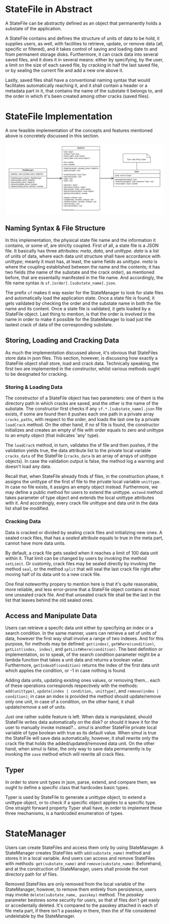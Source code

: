 # StateFile in Abstract

A StateFile can be abstractly defined as an object that permanently holds a substate of the application. 

A StateFile contains and defines the structure of units of data to be hold, it supplies users, as well, with facilities to retrieve, update, or remove data (all, specific or filtered), and it takes control of saving and loading date to and from permanent storage disks. Furthermore, it can crack data into several saved files, and it does it in several means: either by specifying, by the user, a limit on the size of each saved file, by cracking in half the last saved file, or by sealing the current file and add a new one above it. 

Lastly, saved files shall have a conventional naming syntax that would facilitates automatically reaching it, and it shall contain a header or a metadata part in it, that contains the name of the substate it belongs to, and the order in which it's been created among other cracks (saved files).


# StateFile Implementation

A one feasible implementation of the concepts and features mentioned above is concretely discussed in this section.

![StateFile Class Diagram](./diagrams/StateFile.ClassDiagram.jpg)

## Naming Syntax & File Structure

In this implementation, the physical state file name and the information it contains, or some of, are strictly coupled. First of all, a state file is a JSON file. It basically has three attributes: _meta_, _data_, and _unittype_. _data_ is a list of units of data, where each data unit structure shall have accordance with _unittype_; meanly it must has, at least, the same fields as _unittype_. _meta_ is where the coupling established between the name and the contents; it has two fields (the name of the substate and the crack order), as mentioned before, that are essentailly manifested in the file name. And accordingly, the file name syntax is `sf.[order].[substate_name].json`.

The prefix `sf` makes it way easier for the StateManager to look for state files and automatically load the application state. Once a state file is found, it gets validated by checking the order and the substate name in both the file name and its content. Once a state file is validated, it gets loaded by a StateFile object. Last thing to mention, is that the order is involved in the name in order to make it possible for the StateManager to load just the lastest crack of data of the corresponding substate.


## Storing, Loading and Cracking Data

As much the implementation discussed above, it's obvious that StateFiles store data in json files. This section, however, is discussing how exactly a StateFile object shall store, load and crack data. Technically speaking, the first two are implemented in the constructor, whilst various methods ought to be designated for cracking.

### Storing & Loading Data

The constructor of a StateFile object has two parameters: one of them is the directory path in which cracks are saved, and the other is the name of the substate. The constructor first checks if any `sf.*.[substate_name].json` file exists, if some are found then it pushes each one path in a private array `cracks_paths`, with respect to the order, and loads the last one by a private `loadCrack` method. On the other hand, if no sf file is found, the constructor initializes and creates an empty sf file with order equals to zero and unittype to an empty object (that indicates 'any' type).

The `loadCrack` method, in turn, validates the sf file and then pushes, if the validation yields true, the data attribute list to the private local variable `cracks_data` of the StateFile (`cracks_data` is an array of arrays of unittype objects). In case the validation output is false, the method log a warning and doesn't load any data.

Recall that, when StateFile already finds sf files, in the construction phase, it assigns the unittype of the first sf file to the private local variable `unittype`. In case no file exists, it assigns an empty object instead. Furthermore, we may define a public method for users to extend the unittype. `extend` method takes parameter of type object and extends the local unittype attributes with it. And accordingly, every crack file unittype and data unit in the data list shall be modified.

### Cracking Data

Data is cracked or divided by sealing crack files and initializing new ones. A sealed crack files, that has a _sealed_ attribute equals to true in the meta part, cannot have more data units. 

By default, a crack file gets sealed when it reaches a limit of 100 data unit within it. That limit can be changed by users by invoking the method `setLimit`. Or customly, crack files may be sealed directly by invoking the method `seal`, or the method `split` that will seal the last crack file right after moving half of its data unit to a new crack file.

One final noteworthy propery to mention here is that it's quite reasonable, more reliable, and less error-prone that a StateFile object contains at most one unsealed crack file. And that unsealed crack file shall be the last in the list that leaves behind the old sealed ones.


## Access and Manipulate Data

Users can retrieve a specifc data unit either by specifying an index or a search condition. In the same manner, users can retrieve a set of units of data, however the first way shall involve a range of two indexes. And for this purpose, for methods may be defined: `get(index)`, `getWhere(condition)`, `getList(index, index)`, and `getListWhere(condition)`. The best definition or implementation, so to speak, of the search condition parameter might be a lambda function that takes a unit data and returns a boolean value. Furthermore, `getIndexOf(condition)` returns the index of the first data unit which applies the condition, or -1 in case nothing is found.

Adding data units, updating existing ones values, or removing them... each of these operations corresponds respectively with the methods: `add(unittype)`, `update(index | condition, unittype)`, and `remove(index | condition)`; in case an index is provided the method should update/remove only one unit, in case of a condition, on the other hand, it shall update/remove a set of units.

Just one rather subtle feature is left. When data is manipulated, should StateFile writes data automatically on the disk? or should it leave it for the user to manually invoke instead?... _simul_ is another StateFile private local variable of type boolean with true as its default value. When simul is true the StateFile will save data automatically, however, it shall rewrite only the crack file that holds the added/updated/removed data unit. On the other hand, when simul is false, the only way to save data permanently is by invoking the `save` method which will rewrite all crack files.


## Typer

In order to store unit types in json, parse, extend, and compare them, we ought to define a specific class that hardcodes basic types.

Typer is used by StateFile to generate a unittype object, to extend a unittype object, or to check if a specific object applies to a specific type. One straight forward property Typer shall have, in order to implement these three mechanisms, is a hardcoded enumeration of types.


# StateManager

Users can create StateFiles and access them only by using StateManager. A StateManager creates StateFiles with `add(substate_name)` method and stores it in a local variable. And users can access and remove StateFiles with methods: `get(substate_name)` and `remove(substate_name)`. Beforehand, and at the construction of StateManager, users shall provide the root directory path for sf files.

Removed StateFiles are only removed from the local variable of the StateManager, however, to remove them entirely from persistence, users may invoke `delete(substate_name, passkey)` method. The _passkey_ parameter bestows some security for users, so that sf files don't get easly or accedentally deleted. It's compared to the passkey attached in each sf file meta part, if there isn't a passkey in there, then the sf file considered undeletable by the StateManager.

